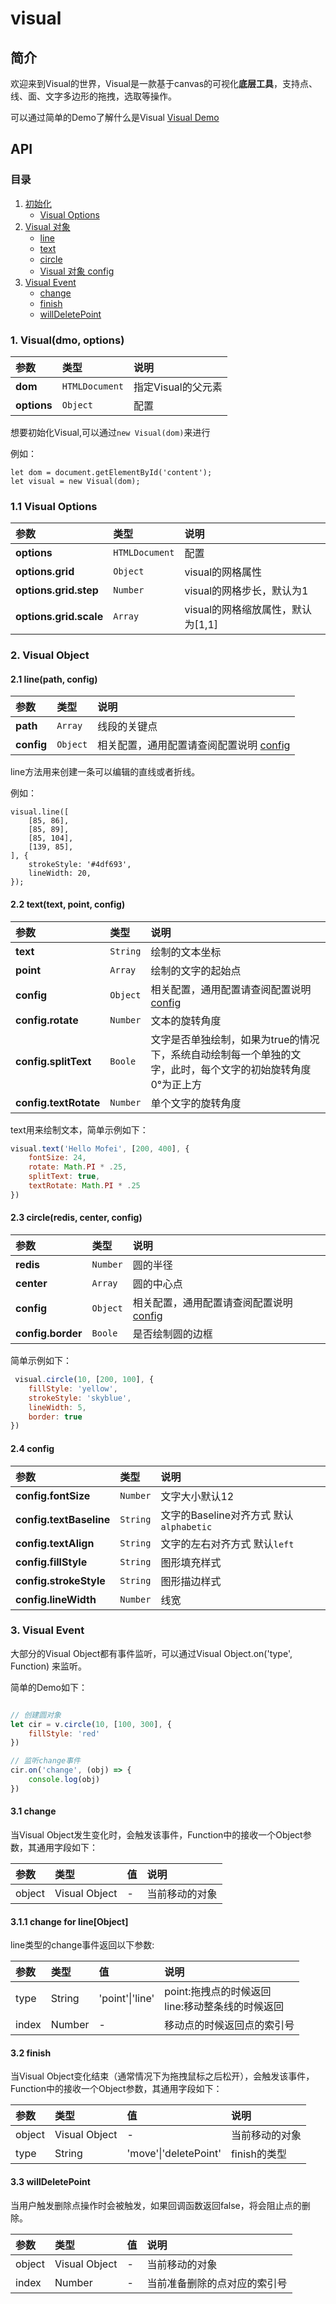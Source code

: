# visual

## 简介

欢迎来到Visual的世界，Visual是一款基于canvas的可视化**底层工具**，支持点、线、面、文字多边形的拖拽，选取等操作。

可以通过简单的Demo了解什么是Visual [Visual Demo](https://huiyan-fe.github.io/visual/demo/index.v.1.0.1.html)


## API

### 目录

1. [初始化](#1-visualdmo-options)
	* [Visual Options](#11-visual-options)
2. [Visual 对象](#2-visual-object)
	* [line](#21-linepath-config)
	* [text](#22-texttext-point-config)
	* [circle](#23-circleredis-center-config)
	* [Visual 对象 config](#24-config)
3. [Visual Event](#3-visual-event)
	* [change](#31-change)
	* [finish](#32-finish)
	* [willDeletePoint](#33-willdeletepoint)
	

### 1. Visual(dmo, options)

|参数|类型|说明|
|:---|:---|:---|
| **dom** | `HTMLDocument` | 指定Visual的父元素 |
| **options** | `Object` | 配置 |

想要初始化Visual,可以通过`new Visual(dom)`来进行

例如：

```javascirpt
let dom = document.getElementById('content');
let visual = new Visual(dom);
```

### 1.1 Visual Options
|参数|类型|说明|
|:---|:---|:---|
| **options** | `HTMLDocument` | 配置 |
| **options.grid** | `Object` | visual的网格属性 |
| **options.grid.step** | `Number` | visual的网格步长，默认为1 |
| **options.grid.scale** | `Array` | visual的网格缩放属性，默认为[1,1] |

### 2. Visual Object

#### 2.1 line(path, config)

|参数|类型|说明|
|:---|:---|:---|
| **path** | `Array` | 线段的关键点
| **config** | `Object` | 相关配置，通用配置请查阅配置说明 [config](#24-config)

line方法用来创建一条可以编辑的直线或者折线。

例如：

```javascirpt
visual.line([
	[85, 86],
	[85, 89],
	[85, 104],
	[139, 85],
], {
	strokeStyle: '#4df693',
	lineWidth: 20,
});
```

#### 2.2 text(text, point, config)

|参数|类型|说明|
|:---|:---|:---|
| **text** | `String` | 绘制的文本坐标
| **point** | `Array` | 绘制的文字的起始点
| **config** | `Object` | 相关配置，通用配置请查阅配置说明 [config](#24-config)
| **config.rotate** | `Number` | 文本的旋转角度
| **config.splitText** | `Boole` | 文字是否单独绘制，如果为true的情况下，系统自动绘制每一个单独的文字，此时，每个文字的初始旋转角度0°为正上方
| **config.textRotate** | `Number` | 单个文字的旋转角度

text用来绘制文本，简单示例如下：

```javascript
visual.text('Hello Mofei', [200, 400], {
	fontSize: 24,
	rotate: Math.PI * .25,
	splitText: true,
	textRotate: Math.PI * .25
})
```

#### 2.3 circle(redis, center, config)

|参数|类型|说明|
|:---|:---|:---|
| **redis** | `Number` | 圆的半径
| **center** | `Array` | 圆的中心点
| **config** | `Object` | 相关配置，通用配置请查阅配置说明 [config](#24-config)
| **config.border** | `Boole` | 是否绘制圆的边框

简单示例如下：

```javascript
 visual.circle(10, [200, 100], {
    fillStyle: 'yellow',
    strokeStyle: 'skyblue',
    lineWidth: 5,
    border: true
})
```

#### 2.4 config

|参数|类型|说明|
|:---|:---|:---|
| **config.fontSize** | `Number` | 文字大小默认12
| **config.textBaseline** | `String` | 文字的Baseline对齐方式 默认`alphabetic`
| **config.textAlign** | `String` | 文字的左右对齐方式 默认`left`
| **config.fillStyle** | `String` | 图形填充样式
| **config.strokeStyle** | `String` | 图形描边样式
| **config.lineWidth** | `Number` | 线宽


### 3. Visual Event

大部分的Visual Object都有事件监听，可以通过Visual Object.on('type', Function) 来监听。

简单的Demo如下：

```javascript

// 创建圆对象
let cir = v.circle(10, [100, 300], {
	fillStyle: 'red'
})

// 监听change事件
cir.on('change', (obj) => {
	console.log(obj)
})
```

#### 3.1 change

当Visual Object发生变化时，会触发该事件，Function中的接收一个Object参数，其通用字段如下：

|参数|类型|值|说明|
|:---|:---|:---|:---|
|object|Visual Object| - |当前移动的对象

#### 3.1.1 change for line[Object]

line类型的change事件返回以下参数:

|参数|类型|值|说明|
|:---|:---|:---|:---|
|type|String|'point'\|'line' | point:拖拽点的时候返回 <br/> line:移动整条线的时候返回
|index|Number| - | 移动点的时候返回点的索引号

#### 3.2 finish

当Visual Object变化结束（通常情况下为拖拽鼠标之后松开），会触发该事件，Function中的接收一个Object参数，其通用字段如下：


|参数|类型|值|说明|
|:---|:---|:---|:---|
|object|Visual Object| - |当前移动的对象
|type|String| 'move'\|'deletePoint' | finish的类型


#### 3.3 willDeletePoint

当用户触发删除点操作时会被触发，如果回调函数返回false，将会阻止点的删除。

|参数|类型|值|说明|
|:---|:---|:---|:---|
|object|Visual Object| - |当前移动的对象
|index|Number| - | 当前准备删除的点对应的索引号